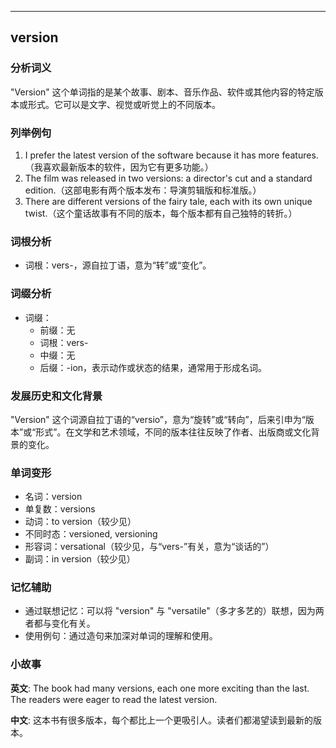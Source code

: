 
---------------
## version
### 分析词义
"Version" 这个单词指的是某个故事、剧本、音乐作品、软件或其他内容的特定版本或形式。它可以是文字、视觉或听觉上的不同版本。

### 列举例句
1. I prefer the latest version of the software because it has more features.（我喜欢最新版本的软件，因为它有更多功能。）
2. The film was released in two versions: a director's cut and a standard edition.（这部电影有两个版本发布：导演剪辑版和标准版。）
3. There are different versions of the fairy tale, each with its own unique twist.（这个童话故事有不同的版本，每个版本都有自己独特的转折。）

### 词根分析
- 词根：vers-，源自拉丁语，意为“转”或“变化”。

### 词缀分析
- 词缀：
  - 前缀：无
  - 词根：vers-
  - 中缀：无
  - 后缀：-ion，表示动作或状态的结果，通常用于形成名词。

### 发展历史和文化背景
"Version" 这个词源自拉丁语的“versio”，意为“旋转”或“转向”，后来引申为“版本”或“形式”。在文学和艺术领域，不同的版本往往反映了作者、出版商或文化背景的变化。

### 单词变形
- 名词：version
- 单复数：versions
- 动词：to version（较少见）
- 不同时态：versioned, versioning
- 形容词：versational（较少见，与“vers-”有关，意为“谈话的”）
- 副词：in version（较少见）

### 记忆辅助
- 通过联想记忆：可以将 "version" 与 "versatile"（多才多艺的）联想，因为两者都与变化有关。
- 使用例句：通过造句来加深对单词的理解和使用。

### 小故事
**英文**:
The book had many versions, each one more exciting than the last. The readers were eager to read the latest version.

**中文**:
这本书有很多版本，每个都比上一个更吸引人。读者们都渴望读到最新的版本。

